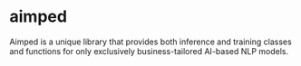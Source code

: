 # aimped
Aimped is a unique library that provides both inference and training classes and functions for only exclusively business-tailored AI-based NLP models.
